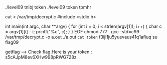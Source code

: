 ./level09 tnibj
token
./level09 token
tpmhr

cat <<EOF > /var/tmp/decrypt.c
#include <stdio.h>

int main(int argc, char **argv) {
    for (int i = 0; i < strlen(argv[1]); i++) {
        char c = argv[1][i] - i;
        printf("%c", c);
    }
}
EOF
chmod 777 .
gcc -std=c99 /var/tmp/decrypt.c -o a.out
./a.out `cat token`
f3iji1ju5yuevaus41q1afiuq
su flag09

getflag -->
Check flag.Here is your token : s5cAJpM8ev6XHw998pRWG728z